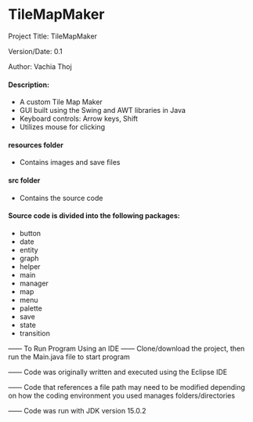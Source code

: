 # TileMapMaker
Project Title: TileMapMaker

Version/Date: 0.1

Author: Vachia Thoj

#### Description: 
- A custom Tile Map Maker
- GUI built using the Swing and AWT libraries in Java
- Keyboard controls: Arrow keys, Shift
- Utilizes mouse for clicking

#### resources folder
- Contains images and save files

#### src folder
- Contains the source code

#### Source code is divided into the following packages:
- button
- date
- entity
- graph
- helper
- main
- manager
- map
- menu
- palette
- save
- state
- transition

—— To Run Program Using an IDE —— Clone/download the project, then run the Main.java file to start program

—— Code was originally written and executed using the Eclipse IDE

—— Code that references a file path may need to be modified depending on how the coding environment you used manages folders/directories

—— Code was run with JDK version 15.0.2

